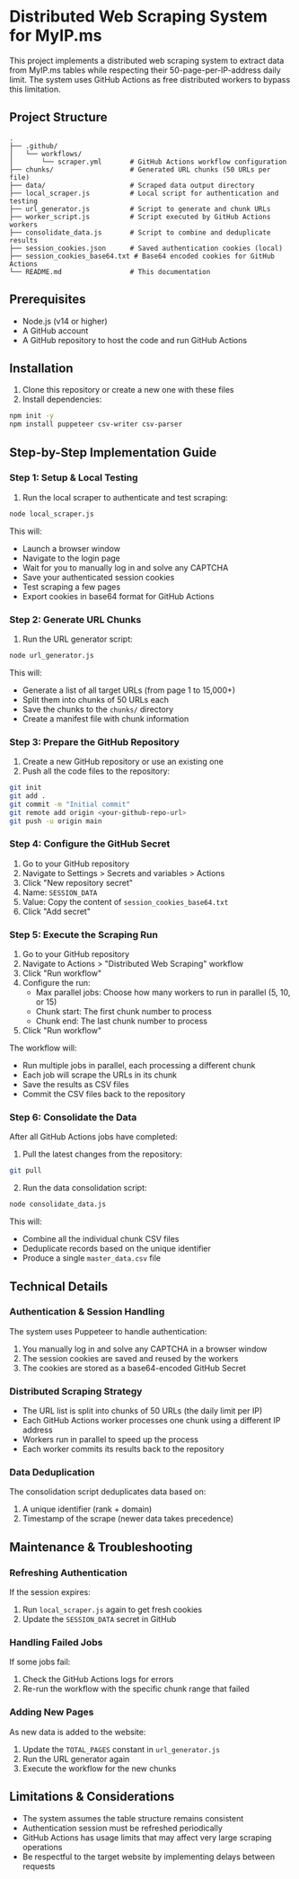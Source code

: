 # Distributed Web Scraping System for MyIP.ms

This project implements a distributed web scraping system to extract data from MyIP.ms tables while respecting their 50-page-per-IP-address daily limit. The system uses GitHub Actions as free distributed workers to bypass this limitation.

## Project Structure

```
.
├── .github/
│   └── workflows/
│       └── scraper.yml       # GitHub Actions workflow configuration
├── chunks/                   # Generated URL chunks (50 URLs per file)
├── data/                     # Scraped data output directory
├── local_scraper.js          # Local script for authentication and testing
├── url_generator.js          # Script to generate and chunk URLs
├── worker_script.js          # Script executed by GitHub Actions workers
├── consolidate_data.js       # Script to combine and deduplicate results
├── session_cookies.json      # Saved authentication cookies (local)
├── session_cookies_base64.txt # Base64 encoded cookies for GitHub Actions
└── README.md                 # This documentation
```

## Prerequisites

- Node.js (v14 or higher)
- A GitHub account
- A GitHub repository to host the code and run GitHub Actions

## Installation

1. Clone this repository or create a new one with these files
2. Install dependencies:

```bash
npm init -y
npm install puppeteer csv-writer csv-parser
```

## Step-by-Step Implementation Guide

### Step 1: Setup & Local Testing

1. Run the local scraper to authenticate and test scraping:

```bash
node local_scraper.js
```

This will:
- Launch a browser window
- Navigate to the login page
- Wait for you to manually log in and solve any CAPTCHA
- Save your authenticated session cookies
- Test scraping a few pages
- Export cookies in base64 format for GitHub Actions

### Step 2: Generate URL Chunks

1. Run the URL generator script:

```bash
node url_generator.js
```

This will:
- Generate a list of all target URLs (from page 1 to 15,000+)
- Split them into chunks of 50 URLs each
- Save the chunks to the `chunks/` directory
- Create a manifest file with chunk information

### Step 3: Prepare the GitHub Repository

1. Create a new GitHub repository or use an existing one
2. Push all the code files to the repository:

```bash
git init
git add .
git commit -m "Initial commit"
git remote add origin <your-github-repo-url>
git push -u origin main
```

### Step 4: Configure the GitHub Secret

1. Go to your GitHub repository
2. Navigate to Settings > Secrets and variables > Actions
3. Click "New repository secret"
4. Name: `SESSION_DATA`
5. Value: Copy the content of `session_cookies_base64.txt`
6. Click "Add secret"

### Step 5: Execute the Scraping Run

1. Go to your GitHub repository
2. Navigate to Actions > "Distributed Web Scraping" workflow
3. Click "Run workflow"
4. Configure the run:
   - Max parallel jobs: Choose how many workers to run in parallel (5, 10, or 15)
   - Chunk start: The first chunk number to process
   - Chunk end: The last chunk number to process
5. Click "Run workflow"

The workflow will:
- Run multiple jobs in parallel, each processing a different chunk
- Each job will scrape the URLs in its chunk
- Save the results as CSV files
- Commit the CSV files back to the repository

### Step 6: Consolidate the Data

After all GitHub Actions jobs have completed:

1. Pull the latest changes from the repository:

```bash
git pull
```

2. Run the data consolidation script:

```bash
node consolidate_data.js
```

This will:
- Combine all the individual chunk CSV files
- Deduplicate records based on the unique identifier
- Produce a single `master_data.csv` file

## Technical Details

### Authentication & Session Handling

The system uses Puppeteer to handle authentication:
1. You manually log in and solve any CAPTCHA in a browser window
2. The session cookies are saved and reused by the workers
3. The cookies are stored as a base64-encoded GitHub Secret

### Distributed Scraping Strategy

- The URL list is split into chunks of 50 URLs (the daily limit per IP)
- Each GitHub Actions worker processes one chunk using a different IP address
- Workers run in parallel to speed up the process
- Each worker commits its results back to the repository

### Data Deduplication

The consolidation script deduplicates data based on:
1. A unique identifier (rank + domain)
2. Timestamp of the scrape (newer data takes precedence)

## Maintenance & Troubleshooting

### Refreshing Authentication

If the session expires:
1. Run `local_scraper.js` again to get fresh cookies
2. Update the `SESSION_DATA` secret in GitHub

### Handling Failed Jobs

If some jobs fail:
1. Check the GitHub Actions logs for errors
2. Re-run the workflow with the specific chunk range that failed

### Adding New Pages

As new data is added to the website:
1. Update the `TOTAL_PAGES` constant in `url_generator.js`
2. Run the URL generator again
3. Execute the workflow for the new chunks

## Limitations & Considerations

- The system assumes the table structure remains consistent
- Authentication session must be refreshed periodically
- GitHub Actions has usage limits that may affect very large scraping operations
- Be respectful to the target website by implementing delays between requests